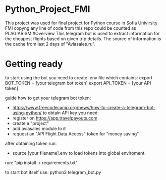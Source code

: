 # Python_Project_FMI
This project was used for final project for Python course in Sofia Univirsity FMI copyng any line of code from this repo could be counted as PLAGIARISM
#Overview
This telegram bot is used to extract information for the cheapest flights based on given trip details. The source of information is the cache from last 2 days of "Aviasales.ru".

# Getting ready
to start using the bot you need to create .env file which contains:
export BOT_TOKEN = [your telegram bot token]
export API_TOKEN = [your API token]

guide how to get your telegram bot token:
  - https://www.freecodecamp.org/news/how-to-create-a-telegram-bot-using-python/
to obtain API key you need:
  - register on https://app.travelpayouts.com
  - create a "project"
  - add aviasales module to it
  - request an "API Flight Data Access" token for "money saving"
  
after obtaining token run:
  - source [your filename].env to load tokens into global enviroment.
  
run: "pip install -r requirements.txt"

to start bot itself use: python3 telegram_bot.py 
